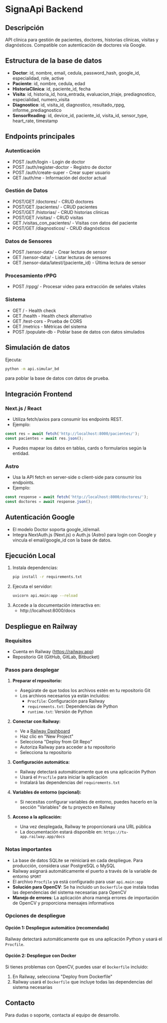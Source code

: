 # SignaApi Backend

## Descripción
API clínica para gestión de pacientes, doctores, historias clínicas, visitas y diagnósticos. Compatible con autenticación de doctores vía Google.

## Estructura de la base de datos
- **Doctor**: id, nombre, email, cedula, password_hash, google_id, especialidad, role, active
- **Paciente**: id, nombre, cedula, edad
- **HistoriaClinica**: id, paciente_id, fecha
- **Visita**: id, historia_id, hora_entrada, evaluacion_triaje, prediagnostico, especialidad, numero_visita
- **Diagnostico**: id, visita_id, diagnostico, resultado_rppg, informe_prediagnostico
- **SensorReading**: id, device_id, paciente_id, visita_id, sensor_type, heart_rate, timestamp

## Endpoints principales

### Autenticación
- POST /auth/login - Login de doctor
- POST /auth/register-doctor - Registro de doctor
- POST /auth/create-super - Crear super usuario
- GET /auth/me - Información del doctor actual

### Gestión de Datos
- POST/GET /doctores/ - CRUD doctores
- POST/GET /pacientes/ - CRUD pacientes
- POST/GET /historias/ - CRUD historias clínicas
- POST/GET /visitas/ - CRUD visitas
- GET /visitas_con_pacientes/ - Visitas con datos del paciente
- POST/GET /diagnosticos/ - CRUD diagnósticos

### Datos de Sensores
- POST /sensor-data/ - Crear lectura de sensor
- GET /sensor-data/ - Listar lecturas de sensores
- GET /sensor-data/latest/{paciente_id} - Última lectura de sensor

### Procesamiento rPPG
- POST /rppg/ - Procesar video para extracción de señales vitales

### Sistema
- GET / - Health check
- GET /health - Health check alternativo
- GET /test-cors - Prueba de CORS
- GET /metrics - Métricas del sistema
- POST /populate-db - Poblar base de datos con datos simulados

## Simulación de datos
Ejecuta:
```bash
python -m api.simular_bd
```
para poblar la base de datos con datos de prueba.

## Integración Frontend
### Next.js / React
- Utiliza fetch/axios para consumir los endpoints REST.
- Ejemplo:
```js
const res = await fetch('http://localhost:8000/pacientes/');
const pacientes = await res.json();
```
- Puedes mapear los datos en tablas, cards o formularios según la entidad.

### Astro
- Usa la API fetch en server-side o client-side para consumir los endpoints.
- Ejemplo:
```js
const response = await fetch('http://localhost:8000/doctores/');
const doctores = await response.json();
```

## Autenticación Google
- El modelo Doctor soporta google_id/email.
- Integra NextAuth.js (Next.js) o Auth.js (Astro) para login con Google y vincula el email/google_id con la base de datos.

## Ejecución Local
1. Instala dependencias:
   ```bash
   pip install -r requirements.txt
   ```
2. Ejecuta el servidor:
   ```bash
   uvicorn api.main:app --reload
   ```
3. Accede a la documentación interactiva en:
   - http://localhost:8000/docs

## Despliegue en Railway

### Requisitos
- Cuenta en Railway (https://railway.app)
- Repositorio Git (GitHub, GitLab, Bitbucket)

### Pasos para desplegar

1. **Preparar el repositorio:**
   - Asegúrate de que todos los archivos estén en tu repositorio Git
   - Los archivos necesarios ya están incluidos:
     - `Procfile`: Configuración para Railway
     - `requirements.txt`: Dependencias de Python
     - `runtime.txt`: Versión de Python

2. **Conectar con Railway:**
   - Ve a [Railway Dashboard](https://railway.app/dashboard)
   - Haz clic en "New Project"
   - Selecciona "Deploy from Git Repo"
   - Autoriza Railway para acceder a tu repositorio
   - Selecciona tu repositorio

3. **Configuración automática:**
   - Railway detectará automáticamente que es una aplicación Python
   - Usará el `Procfile` para iniciar la aplicación
   - Instalará las dependencias del `requirements.txt`

4. **Variables de entorno (opcional):**
   - Si necesitas configurar variables de entorno, puedes hacerlo en la sección "Variables" de tu proyecto en Railway

5. **Acceso a la aplicación:**
   - Una vez desplegada, Railway te proporcionará una URL pública
   - La documentación estará disponible en: `https://tu-app.railway.app/docs`

### Notas importantes
- La base de datos SQLite se reiniciará en cada despliegue. Para producción, considera usar PostgreSQL o MySQL
- Railway asignará automáticamente el puerto a través de la variable de entorno `$PORT`
- El archivo `Procfile` ya está configurado para usar `api.main:app`
- **Solución para OpenCV**: Se ha incluido un `Dockerfile` que instala todas las dependencias del sistema necesarias para OpenCV
- **Manejo de errores**: La aplicación ahora maneja errores de importación de OpenCV y proporciona mensajes informativos

### Opciones de despliegue

#### Opción 1: Despliegue automático (recomendado)
Railway detectará automáticamente que es una aplicación Python y usará el `Procfile`.

#### Opción 2: Despliegue con Docker
Si tienes problemas con OpenCV, puedes usar el `Dockerfile` incluido:
1. En Railway, selecciona "Deploy from Dockerfile"
2. Railway usará el `Dockerfile` que incluye todas las dependencias del sistema necesarias

## Contacto
Para dudas o soporte, contacta al equipo de desarrollo.
